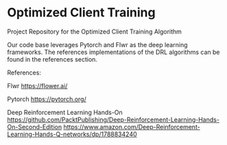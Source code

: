# Optimized Client Training
Project Repository for the Optimized Client Training Algorithm

Our code base leverages Pytorch and Flwr as the deep learning frameworks. The references implementations of the DRL algorithms can be found in the references section.

References:

Flwr
https://flower.ai/

Pytorch
https://pytorch.org/

Deep Reinforcement Learning Hands-On
https://github.com/PacktPublishing/Deep-Reinforcement-Learning-Hands-On-Second-Edition
https://www.amazon.com/Deep-Reinforcement-Learning-Hands-Q-networks/dp/1788834240
